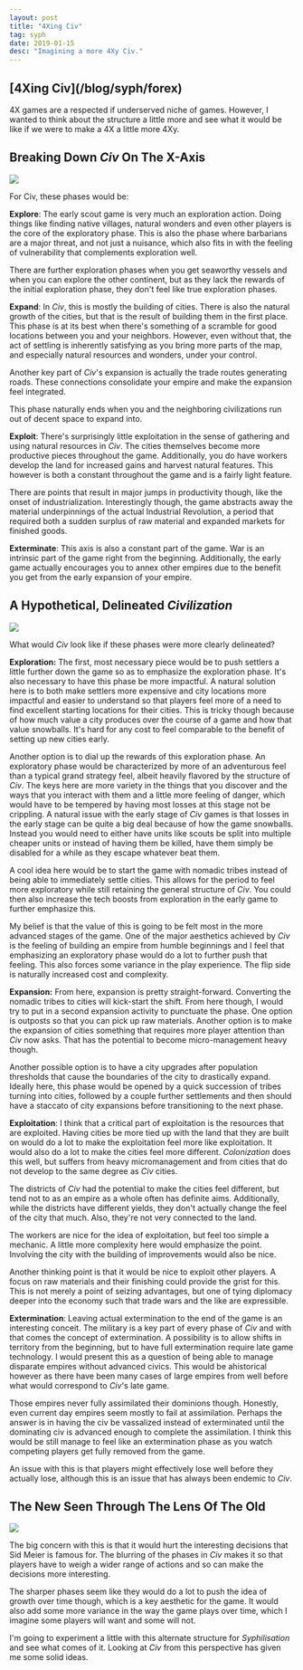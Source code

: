 ```yaml
---
layout: post
title: "4Xing Civ"
tag: syph
date: 2019-01-15
desc: "Imagining a more 4Xy Civ."
---
```

<h2>[4Xing Civ](/blog/syph/forex)</h2>

4X games are a respected if underserved niche of games. However, I wanted to think about the structure a little more and see what it would be like if we were to make a 4X a little more 4Xy.

## Breaking Down *Civ* On The X-Axis
<img src="/blogImages/civ6.png" />

For Civ, these phases would be:


<b>Explore</b>: The early scout game is very much an exploration action. Doing things like finding native villages, natural wonders and even other players is the core of the exploratory phase. This is also the phase where barbarians are a major threat, and not just a nuisance, which also fits in with the feeling of vulnerability that complements exploration well.


There are further exploration phases when you get seaworthy vessels and when you can explore the other continent, but as they lack the rewards of the initial exploration phase, they don't feel like true exploration phases.


<b>Expand</b>: In *Civ*, this is mostly the building of cities. There is also the natural growth of the cities, but that is the result of building them in the first place. This phase is at its best when there's something of a scramble for good locations between you and your neighbors. However, even without that, the act of settling is inherently satisfying as you bring more parts of the map, and especially natural resources and wonders, under your control.


Another key part of *Civ*'s expansion is actually the trade routes generating roads. These connections consolidate your empire and make the expansion feel integrated.


This phase naturally ends when you and the neighboring civilizations run out of decent space to expand into.


<b>Exploit</b>: There's surprisingly little exploitation in the sense of gathering and using natural resources in *Civ*. The cities themselves become more productive pieces throughout the game. Additionally, you do have workers develop the land for increased gains and harvest natural features. This however is both a constant throughout the game and is a fairly light feature.


There are points that result in major jumps in productivity though, like the onset of industrialization. Interestingly though, the game abstracts away the material underpinnings of the actual Industrial Revolution, a period that required both a sudden surplus of raw material and expanded markets for finished goods.


<b>Exterminate</b>: This axis is also a constant part of the game. War is an intrinsic part of the game right from the beginning. Additionally, the early game actually encourages you to annex other empires due to the benefit you get from the early expansion of your empire.

## A Hypothetical, Delineated *Civilization*
<img src="/blogImages/civTech3.png" />

What would *Civ* look like if these phases were more clearly delineated?


<b>Exploration:</b> The first, most necessary piece would be to push settlers a little further down the game so as to emphasize the exploration phase. It's also necessary to have this phase be more impactful. A natural solution here is to both make settlers more expensive and city locations more impactful and easier to understand so that players feel more of a need to find excellent starting locations for their cities. This is tricky though because of how much value a city produces over the course of a game and how that value snowballs. It's hard for any cost to feel comparable to the benefit of setting up new cities early.


Another option is to dial up the rewards of this exploration phase. An exploratory phase would be characterized by more of an adventurous feel than a typical grand strategy feel, albeit heavily flavored by the structure of *Civ*. The keys here are more variety in the things that you discover and the ways that you interact with them and a little more feeling of danger, which would have to be tempered by having most losses at this stage not be crippling. A natural issue with the early stage of *Civ* games is that losses in the early stage can be quite a big deal because of how the game snowballs. Instead you would need to either have units like scouts be split into multiple cheaper units or instead of having them be killed, have them simply be disabled for a while as they escape whatever beat them.


A cool idea here would be to start the game with nomadic tribes instead of being able to immediately settle cities. This allows for the period to feel more exploratory while still retaining the general structure of *Civ*. You could then also increase the tech boosts from exploration in the early game to further emphasize this.


My belief is that the value of this is going to be felt most in the more advanced stages of the game. One of the major aesthetics achieved by *Civ* is the feeling of building an empire from humble beginnings and I feel that emphasizing an exploratory phase would do a lot to further push that feeling. This also forces some variance in the play experience. The flip side is naturally increased cost and complexity.


<b>Expansion:</b> From here, expansion is pretty straight-forward. Converting the nomadic tribes to cities will kick-start the shift. From here though, I would try to put in a second expansion activity to punctuate the phase. One option is outposts so that you can pick up raw materials. Another option is to make the expansion of cities something that requires more player attention than *Civ* now asks. That has the potential to become micro-management heavy though.


Another possible option is to have a city upgrades after population thresholds that cause the boundaries of the city to drastically expand. Ideally here, this phase would be opened by a quick succession of tribes turning into cities, followed by a couple further settlements and then should have a staccato of city expansions before transitioning to the next phase.


<b>Exploitation</b>: I think that a critical part of exploitation is the resources that are exploited. Having cities be more tied up with the land that they are built on would do a lot to make the exploitation feel more like exploitation. It would also do a lot to make the cities feel more different. *Colonization* does this well, but suffers from heavy micromanagement and from cities that do not develop to the same degree as *Civ* cities.


The districts of *Civ* had the potential to make the cities feel different, but tend not to as an empire as a whole often has definite aims. Additionally, while the districts have different yields, they don't actually change the feel of the city that much. Also, they're not very connected to the land.


The workers are nice for the idea of exploitation, but feel too simple a mechanic. A little more complexity here would emphasize the point. Involving the city with the building of improvements would also be nice.


Another thinking point is that it would be nice to exploit other players. A focus on raw materials and their finishing could provide the grist for this. This is not merely a point of seizing advantages, but one of tying diplomacy deeper into the economy such that trade wars and the like are expressible.


<b>Extermination</b>: Leaving actual extermination to the end of the game is an interesting conceit. The military is a key part of every phase of *Civ* and with that comes the concept of extermination. A possibility is to allow shifts in territory from the beginning, but to have full extermination require late game technology. I would present this as a question of being able to manage disparate empires without advanced civics. This would be ahistorical however as there have been many cases of large empires from well before what would correspond to *Civ*'s late game.


Those empires never fully assimilated their dominions though. Honestly, even current day empires seem mostly to fail at assimilation. Perhaps the answer is in having the civ be vassalized instead of exterminated until the dominating civ is advanced enough to complete the assimilation. I think this would be still manage to feel like an extermination phase as you watch competing players get fully removed from the game.


An issue with this is that players might effectively lose well before they actually lose, although this is an issue that has always been endemic to *Civ*.

## The New Seen Through The Lens Of The Old
<img src="/blogImages/civUnit2.png" />

The big concern with this is that it would hurt the interesting decisions that Sid Meier is famous for. The blurring of the phases in *Civ* makes it so that players have to weigh a wider range of actions and so can make the decisions more interesting.


The sharper phases seem like they would do a lot to push the idea of growth over time though, which is a key aesthetic for the game. It would also add some more variance in the way the game plays over time, which I imagine some players will want and some will not.


I'm going to experiment a little with this alternate structure for *Syphilisation* and see what comes of it. Looking at *Civ* from this perspective has given me some solid ideas.

